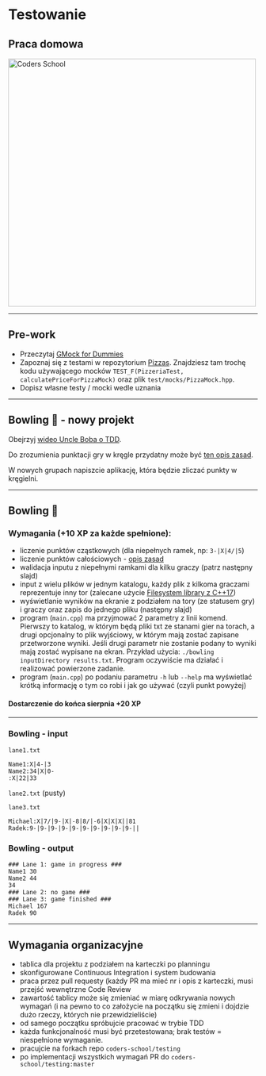 <!-- .slide: data-background="#111111" -->

# Testowanie

## Praca domowa

<a href="https://coders.school">
    <img width="500" data-src="../coders_school_logo.png" alt="Coders School" class="plain">
</a>

___

## Pre-work

* Przeczytaj [GMock for Dummies](https://github.com/google/googletest/blob/master/googlemock/docs/for_dummies.md)
* Zapoznaj się z testami w repozytorium [Pizzas](https://github.com/ziobron/Pizzas). Znajdziesz tam trochę kodu używającego mocków `TEST_F(PizzeriaTest, calculatePriceForPizzaMock)` oraz plik `test/mocks/PizzaMock.hpp`.
* Dopisz własne testy / mocki wedle uznania

___

## Bowling 🎳 - nowy projekt

Obejrzyj [wideo Uncle Boba o TDD](https://trello-attachments.s3.amazonaws.com/5b20ebcd819b419f2d65c274/5b5d70bf109bc670f6d8d10d/90fb5c9305b6e8092df116da1c845210/fm_CleanCode-E6-P2-540p.mp4).

Do zrozumienia punktacji gry w kręgle przydatny może być [ten opis zasad](bowling_rules.txt).

W nowych grupach napiszcie aplikację, która będzie zliczać punkty w kręgielni.

___
<!-- .slide: style="font-size: 0.9em" -->

## Bowling 🎳

### Wymagania (+10 XP za każde spełnione):

* liczenie punktów cząstkowych (dla niepełnych ramek, np: `3-|X|4/|5`)
* liczenie punktów całościowych - [opis zasad](bowling_rules.txt)
* walidacja inputu z niepełnymi ramkami dla kilku graczy (patrz następny slajd)
* input z wielu plików w jednym katalogu, każdy plik z kilkoma graczami reprezentuje inny tor (zalecane użycie [Filesystem library z C++17](https://en.cppreference.com/w/cpp/filesystem))
* wyświetlanie wyników na ekranie z podziałem na tory (ze statusem gry) i graczy oraz zapis do jednego pliku (następny slajd)
* program (`main.cpp`) ma przyjmować 2 parametry z linii komend. Pierwszy to katalog, w którym będą pliki txt ze stanami gier na torach, a drugi opcjonalny to plik wyjściowy, w którym mają zostać zapisane przetworzone wyniki. Jeśli drugi parametr nie zostanie podany to wyniki mają zostać wypisane na ekran. Przykład użycia: `./bowling inputDirectory results.txt`. Program oczywiście ma działać i realizować powierzone zadanie.
* program (`main.cpp`) po podaniu parametru `-h` lub `--help` ma wyświetlać krótką informację o tym co robi i jak go używać (czyli punkt powyżej)

#### Dostarczenie do końca sierpnia +20 XP

___
<!-- .slide: style="font-size: 0.8em" -->

### Bowling - input

`lane1.txt`

```text
Name1:X|4-|3
Name2:34|X|0-
:X|22|33
```

`lane2.txt` (pusty)

`lane3.txt`

```text
Michael:X|7/|9-|X|-8|8/|-6|X|X|X||81
Radek:9-|9-|9-|9-|9-|9-|9-|9-|9-|9-||
```

### Bowling - output

```text
### Lane 1: game in progress ###
Name1 30
Name2 44
34
### Lane 2: no game ###
### Lane 3: game finished ###
Michael 167
Radek 90
```

___

## Wymagania organizacyjne

* tablica dla projektu z podziałem na karteczki po planningu
* skonfigurowane Continuous Integration i system budowania
* praca przez pull requesty (każdy PR ma mieć nr i opis z karteczki, musi przejść wewnętrzne Code Review
* zawartość tablicy może się zmieniać w miarę odkrywania nowych wymagań (i na pewno to co założycie na początku się zmieni i dojdzie dużo rzeczy, których nie przewidzieliście)
* od samego początku spróbujcie pracować w trybie TDD
* każda funkcjonalność musi być przetestowana; brak testów = niespełnione wymaganie.
* pracujcie na forkach repo `coders-school/testing`
* po implementacji wszystkich wymagań PR do `coders-school/testing:master`
